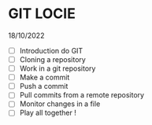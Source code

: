 # GIT LOCIE
18/10/2022


- [ ] Introduction do GIT
- [ ] Cloning a repository
- [ ] Work in a git repository
- [ ] Make a commit
- [ ] Push a commit 
- [ ] Pull commits from a remote repository
- [ ] Monitor changes in a file
- [ ] Play all together !
